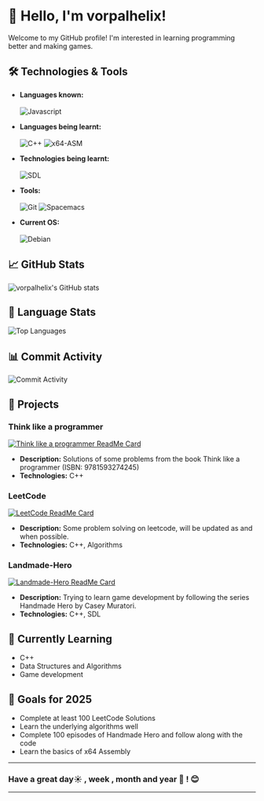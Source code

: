 # 👋 Hello, I'm vorpalhelix!

Welcome to my GitHub profile! I'm interested in learning programming better and making games. 

## 🛠️ Technologies & Tools

- **Languages known:** <br> <br>
![Javascript](https://img.shields.io/badge/javascript-FBD5AB?style=for-the-badge&logo=javascript&logoColor=white&logoSize=auto)
  
- **Languages being learnt:** <br> <br>
![C++](https://img.shields.io/badge/c%2B%2B-royalblue?style=for-the-badge&logo=cplusplus&logoSize=auto)
![x64-ASM](https://img.shields.io/badge/x64%20ASM-0071C5?style=for-the-badge&logo=intel&logoColor=white&logoSize=auto)
- **Technologies being learnt:** <br> <br>
![SDL](https://img.shields.io/badge/SDL-2F539B?style=for-the-badge&logoColor=white&logoSize=auto) 
- **Tools:** <br> <br>
![Git](https://img.shields.io/badge/Git-F05032?style=for-the-badge&logo=git&logoColor=white&logoSize=auto)
![Spacemacs](https://img.shields.io/badge/Spacemacs-9266CC?style=for-the-badge&logo=spacemacs&logoColor=white&logoSize=auto)
- **Current OS:** <br> <br>
![Debian](https://img.shields.io/badge/Debian-F70D1A?style=for-the-badge&logo=debian&logoColor=white&logoSize=auto)

## 📈 GitHub Stats

![vorpalhelix's GitHub stats](https://github-readme-stats.vercel.app/api?username=vorpalhelix&show_icons=true&theme=dracula)

## 🥧 Language Stats

![Top Languages](https://github-readme-stats.vercel.app/api/top-langs/?username=vorpalhelix&layout=compact&theme=dracula)

## 📊 Commit Activity

![Commit Activity](https://github-readme-activity-graph.vercel.app/graph?username=vorpalhelix&theme=dracula)

## 🚀 Projects

### Think like a programmer
[![Think like a programmer ReadMe Card](https://github-readme-stats.vercel.app/api/pin/?username=vorpalhelix&repo=think-like-a-programmer-solutions&theme=dracula)](https://github.com/vorpalhelix/think-like-a-programmer-solutions)
- **Description:** Solutions of some problems from the book Think like a programmer (ISBN: 9781593274245)
- **Technologies:** C++

### LeetCode
[![LeetCode ReadMe Card](https://github-readme-stats.vercel.app/api/pin/?username=vorpalhelix&repo=LeetCode&theme=dracula)](https://github.com/vorpalhelix/LeetCode)
- **Description:** Some problem solving on leetcode, will be updated as and when possible.
- **Technologies:** C++, Algorithms

### Landmade-Hero
[![Landmade-Hero ReadMe Card](https://github-readme-stats.vercel.app/api/pin/?username=vorpalhelix&repo=Landmade-Hero&theme=dracula)](https://github.com/vorpalhelix/Landmade-Hero)
- **Description:** Trying to learn game development by following the series Handmade Hero by Casey Muratori.
- **Technologies:** C++, SDL


## 🌱 Currently Learning

- C++
- Data Structures and Algorithms
- Game development

## 🎯 Goals for 2025

- Complete at least 100 LeetCode Solutions
- Learn the underlying algorithms well
- Complete 100 episodes of Handmade Hero and follow along with the code
- Learn the basics of x64 Assembly

---

### Have a great day☀️ , week , month and year 📅 ! 😊
---
